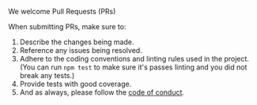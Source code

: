 We welcome Pull Requests (PRs)

When submitting PRs, make sure to:

1. Describe the changes being made.
2. Reference any issues being resolved.
3. Adhere to the coding conventions and linting rules used in the project. (You can run `npm test` to make sure it's passes linting and you did not break any tests.)
4. Provide tests with good coverage.
5. And as always, please follow the [code of conduct](CODE_OF_CONDUCT.md).